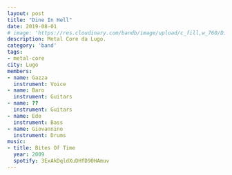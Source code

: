 ```yaml
---
layout: post
title: "Dine In Hell"
date: 2019-08-01
# image: 'https://res.cloudinary.com/bandb/image/upload/c_fill,w_760/Dine_In_Hell/photo.jpg'
description: Metal Core da Lugo.
category: 'band'
tags:
- metal-core
city: Lugo
members:
- name: Gazza
  instrument: Voice
- name: Baro
  instrument: Guitars
- name: ??
  instrument: Guitars
- name: Edo
  instrument: Bass
- name: Giovannino
  instrument: Drums
music:
- title: Bites Of Time
  year: 2009
  spotify: 3ExAkDqldXuDHfD90HAmuv
---
```







